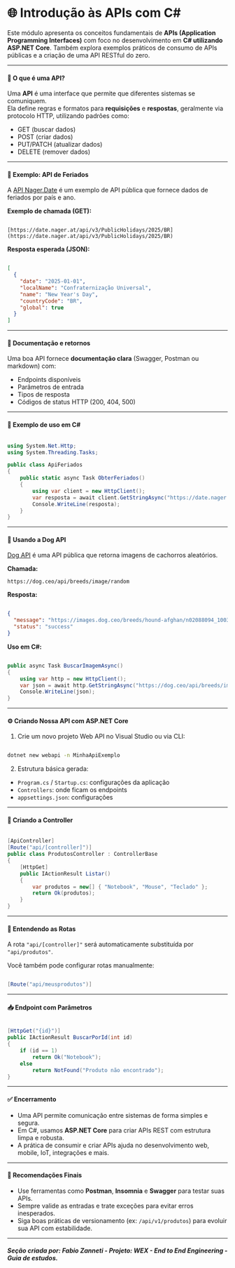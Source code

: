 # 🌐 Introdução às APIs com C#

Este módulo apresenta os conceitos fundamentais de **APIs (Application Programming Interfaces)** com foco no desenvolvimento em **C# utilizando ASP.NET Core**. Também explora exemplos práticos de consumo de APIs públicas e a criação de uma API RESTful do zero.

---

#### 📌 O que é uma API?

Uma **API** é uma interface que permite que diferentes sistemas se comuniquem.  
Ela define regras e formatos para **requisições** e **respostas**, geralmente via protocolo HTTP, utilizando padrões como:

- GET (buscar dados)
- POST (criar dados)
- PUT/PATCH (atualizar dados)
- DELETE (remover dados)

---

#### 🎯 Exemplo: API de Feriados

A [API Nager.Date](https://date.nager.at/) é um exemplo de API pública que fornece dados de feriados por país e ano.

**Exemplo de chamada (GET):**

```

[https://date.nager.at/api/v3/PublicHolidays/2025/BR](https://date.nager.at/api/v3/PublicHolidays/2025/BR)

```

**Resposta esperada (JSON):**

```json

[
  {
    "date": "2025-01-01",
    "localName": "Confraternização Universal",
    "name": "New Year's Day",
    "countryCode": "BR",
    "global": true
  }
]

```

---

#### 📑 Documentação e retornos

Uma boa API fornece **documentação clara** (Swagger, Postman ou markdown) com:

* Endpoints disponíveis
* Parâmetros de entrada
* Tipos de resposta
* Códigos de status HTTP (200, 404, 500)

---

#### 🧪 Exemplo de uso em C\#

```csharp

using System.Net.Http;
using System.Threading.Tasks;

public class ApiFeriados
{
    public static async Task ObterFeriados()
    {
        using var client = new HttpClient();
        var resposta = await client.GetStringAsync("https://date.nager.at/api/v3/PublicHolidays/2025/BR");
        Console.WriteLine(resposta);
    }
}

```

---

#### 🐶 Usando a Dog API

[Dog API](https://dog.ceo/dog-api/) é uma API pública que retorna imagens de cachorros aleatórios.

**Chamada:**

```
https://dog.ceo/api/breeds/image/random
```

**Resposta:**

```json

{
  "message": "https://images.dog.ceo/breeds/hound-afghan/n02088094_1003.jpg",
  "status": "success"
}

```

**Uso em C#:**

```csharp

public async Task BuscarImagemAsync()
{
    using var http = new HttpClient();
    var json = await http.GetStringAsync("https://dog.ceo/api/breeds/image/random");
    Console.WriteLine(json);
}

```

---

#### ⚙️ Criando Nossa API com ASP.NET Core

1. Crie um novo projeto Web API no Visual Studio ou via CLI:

```bash

dotnet new webapi -n MinhaApiExemplo

```

2. Estrutura básica gerada:

* `Program.cs` / `Startup.cs`: configurações da aplicação
* `Controllers`: onde ficam os endpoints
* `appsettings.json`: configurações

---

#### 🧭 Criando a Controller

```csharp

[ApiController]
[Route("api/[controller]")]
public class ProdutosController : ControllerBase
{
    [HttpGet]
    public IActionResult Listar()
    {
        var produtos = new[] { "Notebook", "Mouse", "Teclado" };
        return Ok(produtos);
    }
}

```

---

#### 🔀 Entendendo as Rotas

A rota `"api/[controller]"` será automaticamente substituída por `"api/produtos"`.

Você também pode configurar rotas manualmente:

```csharp

[Route("api/meusprodutos")]

```

---

#### 📥 Endpoint com Parâmetros

```csharp

[HttpGet("{id}")]
public IActionResult BuscarPorId(int id)
{
    if (id == 1)
        return Ok("Notebook");
    else
        return NotFound("Produto não encontrado");
}

```

---

#### ✅ Encerramento

* Uma API permite comunicação entre sistemas de forma simples e segura.
* Em C#, usamos **ASP.NET Core** para criar APIs REST com estrutura limpa e robusta.
* A prática de consumir e criar APIs ajuda no desenvolvimento web, mobile, IoT, integrações e mais.

---

#### 🚀 Recomendações Finais

* Use ferramentas como **Postman**, **Insomnia** e **Swagger** para testar suas APIs.
* Sempre valide as entradas e trate exceções para evitar erros inesperados.
* Siga boas práticas de versionamento (ex: `/api/v1/produtos`) para evoluir sua API com estabilidade.

---

##### Seção criada por: *Fabio Zanneti - Projeto: WEX - End to End Engineering* - Guia de estudos.
